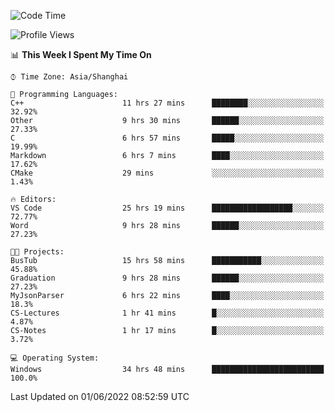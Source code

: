 <!--START_SECTION:waka-->
![Code Time](http://img.shields.io/badge/Code%20Time-91%20hrs%2024%20mins-blue)

![Profile Views](http://img.shields.io/badge/Profile%20Views-5-blue)

📊 **This Week I Spent My Time On** 

```text
⌚︎ Time Zone: Asia/Shanghai

💬 Programming Languages: 
C++                      11 hrs 27 mins      ████████░░░░░░░░░░░░░░░░░   32.92% 
Other                    9 hrs 30 mins       ██████░░░░░░░░░░░░░░░░░░░   27.33% 
C                        6 hrs 57 mins       █████░░░░░░░░░░░░░░░░░░░░   19.99% 
Markdown                 6 hrs 7 mins        ████░░░░░░░░░░░░░░░░░░░░░   17.62% 
CMake                    29 mins             ░░░░░░░░░░░░░░░░░░░░░░░░░   1.43%

🔥 Editors: 
VS Code                  25 hrs 19 mins      ██████████████████░░░░░░░   72.77% 
Word                     9 hrs 28 mins       ██████░░░░░░░░░░░░░░░░░░░   27.23%

🐱‍💻 Projects: 
BusTub                   15 hrs 58 mins      ███████████░░░░░░░░░░░░░░   45.88% 
Graduation               9 hrs 28 mins       ██████░░░░░░░░░░░░░░░░░░░   27.23% 
MyJsonParser             6 hrs 22 mins       ████░░░░░░░░░░░░░░░░░░░░░   18.3% 
CS-Lectures              1 hr 41 mins        █░░░░░░░░░░░░░░░░░░░░░░░░   4.87% 
CS-Notes                 1 hr 17 mins        █░░░░░░░░░░░░░░░░░░░░░░░░   3.72%

💻 Operating System: 
Windows                  34 hrs 48 mins      █████████████████████████   100.0%

```


 Last Updated on 01/06/2022 08:52:59 UTC
<!--END_SECTION:waka-->